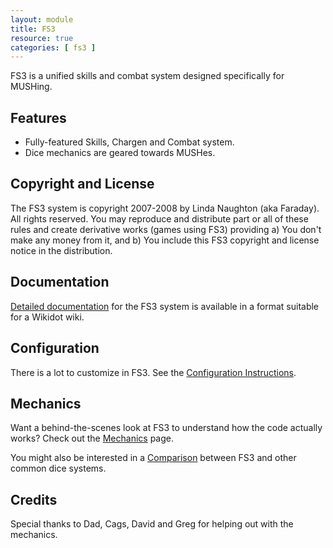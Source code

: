```yaml
---
layout: module
title: FS3
resource: true
categories: [ fs3 ]
---
```


FS3 is a unified skills and combat system designed specifically for MUSHing.  

## Features 
* Fully-featured Skills, Chargen and Combat system.
* Dice mechanics are geared towards MUSHes.

## Copyright and License

The FS3 system is copyright 2007-2008 by Linda Naughton (aka Faraday). All rights reserved. You may reproduce and distribute part or all of these rules and create derivative works (games using FS3) providing a) You don't make any money from it, and b) You include this FS3 copyright and license notice in the distribution.

## Documentation
[Detailed documentation](https://github.com/lynnfaraday/MUSH/tree/master/farasoftcode/Docs/FS3.2) for the FS3 system is available in a format suitable for a Wikidot wiki.

## Configuration

There is a lot to customize in FS3.  See the [Configuration Instructions](/fs3/configuration.html).

## Mechanics

Want a behind-the-scenes look at FS3 to understand how the code actually works?  Check out the [Mechanics](/fs3/mechanics.html) page.  

You might also be interested in a [Comparison](/fs3/comparison.html) between FS3 and other common dice systems.

## Credits

Special thanks to Dad, Cags, David and Greg for helping out with the mechanics.

